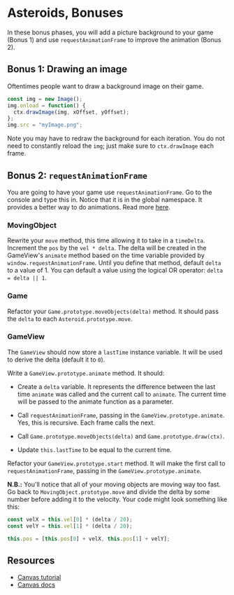 # Asteroids, Bonuses

In these bonus phases, you will add a picture background to your game (Bonus 1)
and use `requestAnimationFrame` to improve the animation (Bonus 2).

## Bonus 1: Drawing an image

Oftentimes people want to draw a background image on their game.

```javascript
const img = new Image();
img.onload = function() {
  ctx.drawImage(img, xOffset, yOffset);
};
img.src = "myImage.png";
```

Note you may have to redraw the background for each iteration. You do not need
to constantly reload the `img`; just make sure to `ctx.drawImage` each frame.

## Bonus 2: `requestAnimationFrame`

You are going to have your game use `requestAnimationFrame`. Go to the console
and type this in. Notice that it is in the global namespace. It provides a
better way to do animations. Read more [here][requestAnimationFrame].

### MovingObject

Rewrite your `move` method, this time allowing it to take in a `timeDelta`.
Increment the `pos` by the `vel * delta`. The delta will be created in the
GameView's `animate` method based on the time variable provided by
`window.requestAnimationFrame`. Until you define that method, default `delta` to
a value of 1. You can default a value using the logical OR operator:
`delta = delta || 1`.

### Game

Refactor your `Game.prototype.moveObjects(delta)` method. It should pass the
`delta` to each `Asteroid.prototype.move`.

### GameView

The `GameView` should now store a `lastTime` instance variable. It will be used
to derive the delta (default it to `0`).

Write a `GameView.prototype.animate` method. It should:

- Create a `delta` variable. It represents the difference between the last time
  `animate` was called and the current call to `animate`. The current time will
  be passed to the animate function as a parameter.

- Call `requestAnimationFrame`, passing in the `GameView.prototype.animate`.
  Yes, this is recursive. Each frame calls the next.

- Call `Game.prototype.moveObjects(delta)` and `Game.prototype.draw(ctx)`.

- Update `this.lastTime` to be equal to the current time.

Refactor your `GameView.prototype.start` method. It will make the first call to
`requestAnimationFrame`, passing in the `GameView.prototype.animate`.

**N.B.:** You'll notice that all of your moving objects are moving way too fast.
Go back to `MovingObject.prototype.move` and divide the delta by some number
before adding it to the velocity. Your code might look something like this:

```js
const velX = this.vel[0] * (delta / 20);
const velY = this.vel[1] * (delta / 20);

this.pos = [this.pos[0] + velX, this.pos[1] + velY];
```

## Resources

- [Canvas tutorial](https://developer.mozilla.org/en-US/docs/HTML/Canvas/Tutorial)
- [Canvas docs](https://developer.mozilla.org/en-US/docs/HTML/Canvas)

[requestAnimationFrame]: https://developer.mozilla.org/en-US/docs/Web/API/window/requestAnimationFrame